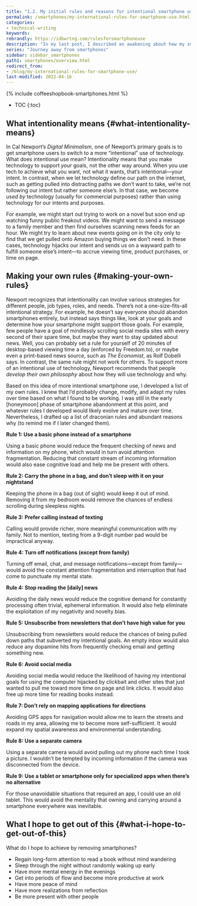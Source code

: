 ```yaml
---
title: "1.2. My initial rules and reasons for intentional smartphone use"
permalink: /smartphones/my-international-rules-for-smartphone-use.html
categories:
- technical-writing
keywords:
rebrandly: https://idbwrtng.com/rulesforsmartphoneuse
description: "In my last post, I described an awakening about how my smartphone had fragmented my attention span, and I described my goal to recapture my long-form concentration. This section explores more specifics about “intentional” smartphone use."
series: "Journey away from smartphones"
sidebar: sidebar_smartphones
path1: smartphones/overview.html
redirect_from:
- /blog/my-international-rules-for-smartphone-use/
last-modified: 2022-04-16
---
```


{% include coffeeshopbook-smartphones.html %}

* TOC
{:toc}

## What intentionality means {#what-intentionality-means}

In Cal Newport’s _Digital Minimalism_, one of Newport’s primary goals is to get smartphone users to switch to a more “intentional” use of technology. What does intentional use mean? Intentionality means that you make technology to support _your_ goals, not the other way around. When you use tech to achieve what you want, not what it wants, that’s intentional—your intent. In contrast, when we let technology define our path on the internet, such as getting pulled into distracting paths we don’t want to take, we’re not following our intent but rather someone else’s. In that case, we become _used by_ technology (usually for commercial purposes) rather than using technology for our intents and purposes.

For example, we might start out trying to work on a novel but soon end up watching funny public freakout videos. We might want to send a message to a family member and then find ourselves scanning news feeds for an hour. We might try to learn about new events going on in the city only to find that we get pulled onto Amazon buying things we don’t need. In these cases, technology hijacks our intent and sends us on a wayward path to fulfill someone else’s intent—to accrue viewing time, product purchases, or time on page.


## Making your own rules {#making-your-own-rules}

Newport recognizes that intentionality can involve various strategies for different people, job types, roles, and needs. There’s not a one-size-fits-all intentional strategy. For example, he doesn’t say everyone should abandon smartphones entirely, but instead says things like, look at your goals and determine how your smartphone might support those goals. For example, few people have a goal of mindlessly scrolling social media sites with every second of their spare time, but maybe they want to stay updated about news. Well, you can probably set a rule for yourself of 20 minutes of desktop-based viewing time a day (enforced by Freedom.to), or maybe even a print-based news source, such as _The Economist_, as Rolf Dobelli says. In contrast, the same rule might not work for others. To support more of an intentional use of technology, Newport recommends that people _develop their own philosophy_ about how they will use technology and why. 

Based on this idea of more intentional smartphone use, I developed a list of my own rules. I knew that I’d probably change, modify, and adapt my rules over time based on what I found to be working. I was still in the early [honeymoon] phase of smartphone abandonment at this point, and whatever rules I developed would likely evolve and mature over time. Nevertheless, I drafted up a list of draconian rules and abundant reasons why (to remind me if I later changed them). 

**Rule 1: Use a basic phone instead of a smartphone**

Using a basic phone would reduce the frequent checking of news and information on my phone, which would in turn avoid attention fragmentation. Reducing that constant stream of incoming information would also ease cognitive load and help me be present with others.

**Rule 2: Carry the phone in a bag, and don’t sleep with it on your nightstand**

Keeping the phone in a bag (out of sight) would keep it out of mind. Removing it from my bedroom would remove the chances of endless scrolling during sleepless nights.

**Rule 3: Prefer calling instead of texting**

Calling would provide richer, more meaningful communication with my family. Not to mention, texting from a 9-digit number pad would be impractical anyway.

**Rule 4: Turn off notifications (except from family)**

Turning off email, chat, and message notifications—except from family—would avoid the constant attention fragmentation and interruption that had come to punctuate my mental state.

**Rule 4: Stop reading the [daily] news**

Avoiding the daily news would reduce the cognitive demand for constantly processing often trivial, ephemeral information. It would also help eliminate the exploitation of my negativity and novelty bias.

**Rule 5: Unsubscribe from newsletters that don’t have high value for you**

Unsubscribing from newsletters would reduce the chances of being pulled down paths that subverted my intentional goals. An empty inbox would also reduce any dopamine hits from frequently checking email and getting something new.

**Rule 6: Avoid social media**

Avoiding social media would reduce the likelihood of having my intentional goals for using the computer hijacked by clickbait and other sites that just wanted to pull me toward more time on page and link clicks. It would also free up more time for reading books instead.

**Rule 7: Don’t rely on mapping applications for directions**

Avoiding GPS apps for navigation would allow me to learn the streets and roads in my area, allowing me to become more self-sufficient. It would expand my spatial awareness and environmental understanding.

**Rule 8: Use a separate camera**

Using a separate camera would avoid pulling out my phone each time I took a picture. I wouldn’t be tempted by incoming information if the camera was disconnected from the device.

**Rule 9: Use a tablet or smartphone only for specialized apps when there’s no alternative**

For those unavoidable situations that required an app, I could use an old tablet. This would avoid the mentality that owning and carrying around a smartphone everywhere was inevitable.

## What I hope to get out of this {#what-i-hope-to-get-out-of-this}

What do I hope to achieve by removing smartphones?

* Regain long-form attention to read a book without mind wandering
* Sleep through the night without randomly waking up early
* Have more mental energy in the evenings
* Get into periods of flow and become more productive at work
* Have more peace of mind
* Have more realizations from reflection
* Be more present with other people